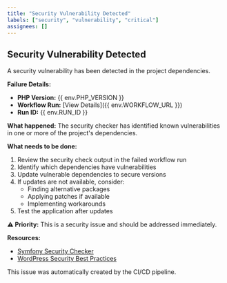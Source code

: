 ```yaml
---
title: "Security Vulnerability Detected"
labels: ["security", "vulnerability", "critical"]
assignees: []
---
```


## Security Vulnerability Detected

A security vulnerability has been detected in the project dependencies.

**Failure Details:**
- **PHP Version:** {{ env.PHP_VERSION }}
- **Workflow Run:** [View Details]({{ env.WORKFLOW_URL }})
- **Run ID:** {{ env.RUN_ID }}

**What happened:**
The security checker has identified known vulnerabilities in one or more of the project's dependencies.

**What needs to be done:**
1. Review the security check output in the failed workflow run
2. Identify which dependencies have vulnerabilities
3. Update vulnerable dependencies to secure versions
4. If updates are not available, consider:
   - Finding alternative packages
   - Applying patches if available
   - Implementing workarounds
5. Test the application after updates

**⚠️ Priority:** This is a security issue and should be addressed immediately.

**Resources:**
- [Symfony Security Checker](https://github.com/FriendsOfPHP/security-advisories)
- [WordPress Security Best Practices](https://developer.wordpress.org/plugins/security/)

This issue was automatically created by the CI/CD pipeline.
